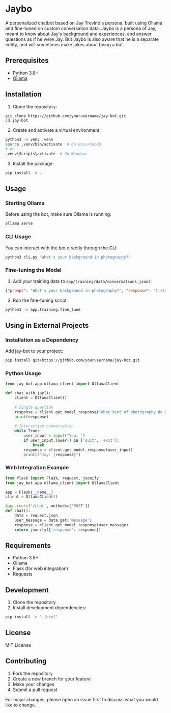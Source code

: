 # Jaybo

A personalized chatbot based on Jay Trevino's persona, built using Ollama and fine-tuned on custom conversation data. Jaybo is a persona of Jay, meant to know about Jay's background and experiences, and answer questions as if he were Jay. But Jaybo is also aware that he is a separate entity, and will sometimes make jokes about being a bot.

## Prerequisites

- Python 3.8+
- [Ollama](https://ollama.ai/download)

## Installation

1. Clone the repository:
```bash
git clone https://github.com/yourusername/jay-bot.git
cd jay-bot
```

2. Create and activate a virtual environment:
```bash
python3 -m venv .venv
source .venv/bin/activate  # On Unix/macOS
# or
.venv\Scripts\activate  # On Windows
```

3. Install the package:
```bash
pip install -e .
```

## Usage

### Starting Ollama

Before using the bot, make sure Ollama is running:
```bash
ollama serve
```

### CLI Usage

You can interact with the bot directly through the CLI:
```bash
python3 cli.py "What's your background in photography?"
```

### Fine-tuning the Model

1. Add your training data to `app/training/data/conversations.jsonl`:
```json
{"prompt": "What's your background in photography?", "response": "I started..."}
```

2. Run the fine-tuning script:
```bash
python3 -m app.training.fine_tune
```

## Using in External Projects

### Installation as a Dependency

Add jay-bot to your project:
```bash
pip install git+https://github.com/yourusername/jay-bot.git
```

### Python Usage

```python
from jay_bot.app.ollama_client import OllamaClient

def chat_with_jay():
    client = OllamaClient()
    
    # Single question
    response = client.get_model_response("What kind of photography do you do?")
    print(response)
    
    # Interactive conversation
    while True:
        user_input = input("You: ")
        if user_input.lower() in ['quit', 'exit']:
            break
        response = client.get_model_response(user_input)
        print(f"Jay: {response}")
```

### Web Integration Example

```python
from flask import Flask, request, jsonify
from jay_bot.app.ollama_client import OllamaClient

app = Flask(__name__)
client = OllamaClient()

@app.route('/chat', methods=['POST'])
def chat():
    data = request.json
    user_message = data.get('message')
    response = client.get_model_response(user_message)
    return jsonify({'response': response})
```

## Requirements

- Python 3.8+
- Ollama
- Flask (for web integration)
- Requests

## Development

1. Clone the repository
2. Install development dependencies:
```bash
pip install -e ".[dev]"
```

## License

MIT License

## Contributing

1. Fork the repository
2. Create a new branch for your feature
3. Make your changes
4. Submit a pull request

For major changes, please open an issue first to discuss what you would like to change.
